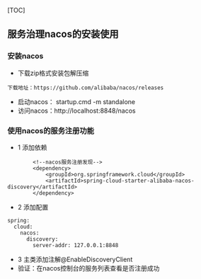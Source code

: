 [TOC]
## 服务治理nacos的安装使用
### 安装nacos
- 下载zip格式安装包解压缩
```
下载地址：https://github.com/alibaba/nacos/releases
```
- 启动nacos： startup.cmd -m standalone
- 访问nacos：http://localhost:8848/nacos

### 使用nacos的服务注册功能
- 1 添加依赖
```
        <!--nacos服务注册发现-->
        <dependency>
            <groupId>org.springframework.cloud</groupId>
            <artifactId>spring-cloud-starter-alibaba-nacos-discovery</artifactId>
        </dependency>
```
- 2 添加配置
```
spring:
  cloud:
    nacos:
      discovery:
        server-addr: 127.0.0.1:8848
```
- 3 主类添加注解@EnableDiscoveryClient
- 验证：在nacos控制台的服务列表查看是否注册成功
